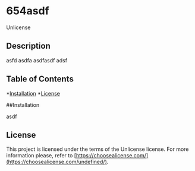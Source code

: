 # 654asdf
Unlicense
## Description

asfd asdfa  asdfasdf adsf


  
## Table of Contents

*[Installation](#installation)
*[License](#license)


##Installation

asdf
  


## License

This project is licensed under the terms of the Unlicense license. For more information please, refer to [https://choosealicense.com/](https://choosealicense.com/undefined/).

